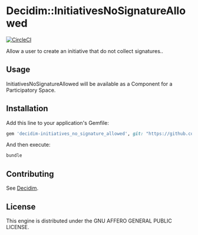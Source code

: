 # Decidim::InitiativesNoSignatureAllowed

[![CircleCI](https://circleci.com/gh/OpenSourcePolitics/decidim-module-initiatives_nosignature_allowed.svg?style=svg)](https://circleci.com/gh/OpenSourcePolitics/decidim-module-initiatives_nosignature_allowed)

Allow a user to create an initiative that do not collect signatures..

## Usage

InitiativesNoSignatureAllowed will be available as a Component for a Participatory
Space.

## Installation

Add this line to your application's Gemfile:

```ruby
gem 'decidim-initiatives_no_signature_allowed', git: "https://github.com/OpenSourcePolitics/decidim-module-initiatives_nosignature_allowed.git"
```

And then execute:

```bash
bundle
```

## Contributing

See [Decidim](https://github.com/decidim/decidim).

## License

This engine is distributed under the GNU AFFERO GENERAL PUBLIC LICENSE.
